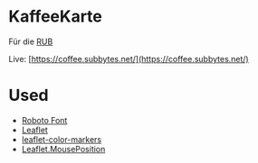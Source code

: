 # KaffeeKarte
Für die [RUB](https://www.ruhr-uni-bochum.de)

Live: [https://coffee.subbytes.net/](https://coffee.subbytes.net/)

# Used
- [Roboto Font](https://fonts.google.com/specimen/Roboto)
- [Leaflet](https://github.com/Leaflet/Leaflet)
- [leaflet-color-markers](https://github.com/pointhi/leaflet-color-markers)
- [Leaflet.MousePosition](https://github.com/ardhi/Leaflet.MousePosition)

